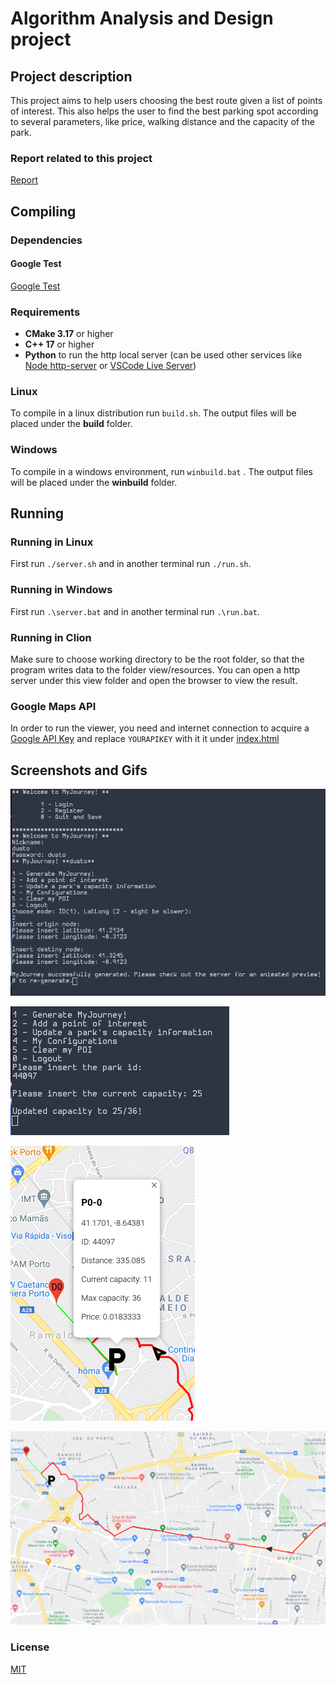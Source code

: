 # Algorithm Analysis and Design project

## Project description

This project aims to help users choosing the best route given a list of points of interest. 
This also helps the user to find the best parking spot according to several parameters, like price, walking distance and the capacity of the park.

### Report related to this project

[Report](docs/report.pdf)

## Compiling

### Dependencies

#### Google Test

[Google Test](https://github.com/google/googletest)

### Requirements

* **CMake 3.17** or higher
* **C++ 17** or higher
* **Python** to run the http local server (can be used other services like [Node http-server](https://www.npmjs.com/package/http-server) or [VSCode Live Server](https://marketplace.visualstudio.com/items?itemName=ritwickdey.LiveServer))

### Linux

To compile in a linux distribution run ```build.sh```. The output files will be placed under the **build** folder.

### Windows

To compile in a windows environment, run ```winbuild.bat``` . The output files will be placed under the **winbuild** folder.

## Running

### Running in Linux

First run ```./server.sh``` and in another terminal run ```./run.sh```.

### Running in Windows

First run ```.\server.bat``` and in another terminal run ```.\run.bat```.

### Running in Clion

Make sure to choose working directory to be the root folder, so that the program writes data to the folder view/resources. You can open a http server under this view folder and open the browser to view the result.


### Google Maps API

In order to run the viewer, you need and internet connection to acquire a [Google API Key](https://developers.google.com/maps/documentation/javascript/get-api-key) and replace `YOURAPIKEY` with it it under [index.html](view/index.html#L14)

## Screenshots and Gifs

![Interface](docs/images/ui1.png)

![Interface](docs/images/ui2.png)

![Park Info](docs/images/parkinfo.png)

![Travelling Gif](docs/images/travel.gif)

### License

[MIT](https://opensource.org/licenses/MIT)
